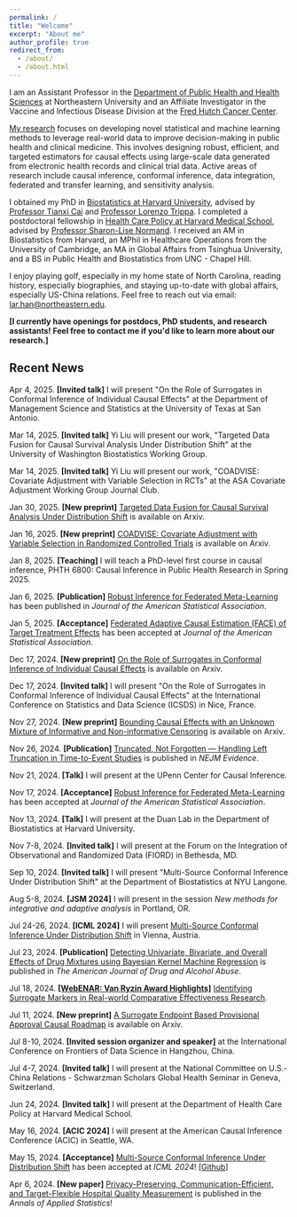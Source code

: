 ```yaml
---
permalink: /
title: "Welcome"
excerpt: "About me"
author_profile: true
redirect_from: 
  - /about/
  - /about.html
---
```


I am an Assistant Professor in the [Department of Public Health and Health Sciences](https://bouve.northeastern.edu/directory/larry-han/) at Northeastern University and an Affiliate Investigator in the Vaccine and Infectious Disease Division at the [Fred Hutch Cancer Center](https://www.fredhutch.org/en.html).

[My research](https://scholar.google.com/citations?user=iZnTmxMAAAAJ&hl=en&oi=ao) focuses on developing novel statistical and machine learning methods to leverage real-world data to improve decision-making in public health and clinical medicine. This involves designing robust, efficient, and targeted estimators for causal effects using large-scale data generated from electronic health records and clinical trial data. Active areas of research include causal inference, conformal inference, data integration, federated and transfer learning, and sensitivity analysis.

I obtained my PhD in [Biostatistics at Harvard University](https://www.hsph.harvard.edu/biostatistics/), advised by [Professor Tianxi Cai](https://www.hsph.harvard.edu/profile/tianxi-cai/) and [Professor Lorenzo Trippa](https://www.hsph.harvard.edu/profile/lorenzo-trippa/). I completed a postdoctoral fellowship in [Health Care Policy at Harvard Medical School](https://hcp.hms.harvard.edu/about), advised by [Professor Sharon-Lise Normand](https://hcp.hms.harvard.edu/people/sharon-lise-normand). I received an AM in Biostatistics from Harvard, an MPhil in Healthcare Operations from the University of Cambridge, an MA in Global Affairs from Tsinghua University, and a BS in Public Health and Biostatistics from UNC - Chapel Hill.

I enjoy playing golf, especially in my home state of North Carolina, reading history, especially biographies, and staying up-to-date with global affairs, especially US-China relations. Feel free to reach out via email: [lar.han@northeastern.edu](lar.han@northeastern.edu). 

**[I currently have openings for postdocs, PhD students, and research assistants! Feel free to contact me if you'd like to learn more about our research.]**


## Recent News  
Apr 4, 2025. **[Invited talk]** I will present "On the Role of Surrogates in Conformal Inference of Individual Causal Effects" at the Department of Management Science and Statistics at the University of Texas at San Antonio. 

Mar 14, 2025. **[Invited talk]** Yi Liu will present our work, "Targeted Data Fusion for Causal Survival Analysis Under Distribution Shift" at the University of Washington Biostatistics Working Group.

Mar 14, 2025. **[Invited talk]** Yi Liu will present our work, "COADVISE: Covariate Adjustment with Variable Selection in RCTs" at the ASA Covariate Adjustment Working Group Journal Club.   

Jan 30, 2025. **[New preprint]** [Targeted Data Fusion for Causal Survival Analysis Under Distribution Shift](https://arxiv.org/pdf/2501.18798) is available on Arxiv.  

Jan 16, 2025. **[New preprint]** [COADVISE: Covariate Adjustment with Variable Selection in Randomized Controlled Trials](https://arxiv.org/pdf/2501.08945) is available on Arxiv.  

Jan 8, 2025. **[Teaching]** I will teach a PhD-level first course in causal inference, PHTH 6800: Causal Inference in Public Health Research in Spring 2025.

Jan 6, 2025. **[Publication]** [Robust Inference for Federated Meta-Learning](https://www.tandfonline.com/doi/full/10.1080/01621459.2024.2443246) has been published in *Journal of the American Statistical Association*.  

Jan 5, 2025. **[Acceptance]** [Federated Adaptive Causal Estimation (FACE) of Target Treatment Effects](https://arxiv.org/abs/2112.09313) has been accepted at *Journal of the American Statistical Association*.  

Dec 17, 2024. **[New preprint]** [On the Role of Surrogates in Conformal Inference of Individual Causal Effects](https://arxiv.org/pdf/2412.12365) is available on Arxiv.  

Dec 17, 2024. **[Invited talk]** I will present "On the Role of Surrogates in Conformal Inference of Individual Causal Effects" at the International Conference on Statistics and Data Science (ICSDS) in Nice, France.  

Nov 27, 2024. **[New preprint]** [Bounding Causal Effects with an Unknown Mixture of Informative and Non-informative Censoring](https://arxiv.org/pdf/2411.16902) is available on Arxiv.  

Nov 26, 2024. **[Publication]** [Truncated, Not Forgotten — Handling Left Truncation in Time-to-Event Studies](https://evidence.nejm.org/doi/full/10.1056/EVIDe2400384) is published in *NEJM Evidence*.    

Nov 21, 2024. **[Talk]** I will present at the UPenn Center for Causal Inference.  

Nov 17, 2024. **[Acceptance]** [Robust Inference for Federated Meta-Learning](https://arxiv.org/pdf/2301.00718) has been accepted at *Journal of the American Statistical Association*.  

Nov 13, 2024. **[Talk]** I will present at the Duan Lab in the Department of Biostatistics at Harvard University.

Nov 7-8, 2024. **[Invited talk]** I will present at the Forum on the Integration of Observational and Randomized Data (FIORD) in Bethesda, MD.  

Sep 10, 2024. **[Invited talk]** I will present "Multi-Source Conformal Inference Under Distribution Shift" at the Department of Biostatistics at NYU Langone. 

Aug 5-8, 2024. **[JSM 2024]** I will present in the session *New methods for integrative and adaptive analysis* in Portland, OR.  

Jul 24-26, 2024. **[ICML 2024]** I will present [Multi-Source Conformal Inference Under Distribution Shift](https://arxiv.org/abs/2405.09331) in Vienna, Austria.  

Jul 23, 2024. **[Publication]** [Detecting Univariate, Bivariate, and Overall Effects of Drug Mixtures using Bayesian Kernel Machine Regression](https://www.tandfonline.com/doi/full/10.1080/00952990.2024.2380463) is published in *The American Journal of Drug and Alcohol Abuse*.

Jul 18, 2024. **[[WebENAR: Van Ryzin Award Highlights]](https://www.enar.org/education/)** [Identifying Surrogate Markers in Real-world Comparative Effectiveness Research](https://onlinelibrary.wiley.com/doi/abs/10.1002/sim.9569).  

Jul 11, 2024. **[New preprint]** [A Surrogate Endpoint Based Provisional Approval Causal Roadmap](https://arxiv.org/abs/2407.06350) is available on Arxiv.  

Jul 8-10, 2024. **[Invited session organizer and speaker]** at the International Conference on Frontiers of Data Science in Hangzhou, China.  

Jul 4-7, 2024. **[Invited talk]** I will present at the National Committee on U.S.-China Relations - Schwarzman Scholars Global Health Seminar in Geneva, Switzerland.  

Jun 24, 2024. **[Invited talk]** I will present at the Department of Health Care Policy at Harvard Medical School.

May 16, 2024. **[ACIC 2024]** I will present at the American Causal Inference Conference (ACIC) in Seattle, WA.

May 15, 2024. **[Acceptance]** [Multi-Source Conformal Inference Under Distribution Shift](https://arxiv.org/abs/2405.09331) has been accepted at *ICML 2024*! [[Github]](https://github.com/yiliu1998/Multi-Source-Conformal)

Apr 6, 2024. **[New paper]** [Privacy-Preserving, Communication-Efficient, and Target-Flexible Hospital Quality Measurement](https://projecteuclid.org/journals/annals-of-applied-statistics/volume-18/issue-2/Privacy-preserving-communication-efficient-and-target-flexible-hospital-quality-measurement/10.1214/23-AOAS1837.short) is published in the *Annals of Applied Statistics*!  








